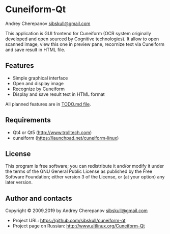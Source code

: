 Cuneiform-Qt
============
Andrey Cherepanov <sibskull@gmail.com>

This application is GUI frontend for Cuneiform (OCR system originally 
developed and open sourced by Cognitive technologies). It allow
to open scanned image, view this one in preview pane, recornize text via
Cuneiform and save result in HTML file.

Features
--------
* Simple graphical interface
* Open and display image
* Recognize by Cuneiform
* Display and save result text in HTML format

All planned features are in [TODO.md file](TODO.md).

Requirements
------------
* Qt4 or Qt5 (http://www.trolltech.com)
* cuneiform (https://launchpad.net/cuneiform-linux)

License
-------
This program is free software; you can redistribute it and/or modify
it under the terms of the GNU General Public License as published by
the Free Software Foundation; either version 3 of the License, or
(at your option) any later version.

Author and contacts
-------------------
Copyright &copy; 2009,2019 by Andrey Cherepanov <sibskull@gmail.com>

* Project URL: https://github.com/sibskull/cuneiform-qt
* Project page on Russian: http://www.altlinux.org/Cuneiform-Qt
